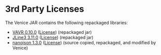 # 3rd Party Licenses

The Venice JAR contains the following repackaged libraries:

* [VAVR 0.10.0](https://github.com/vavr-io/vavr)  ([License](https://raw.githubusercontent.com/vavr-io/vavr/master/LICENSE)) (repackaged jar)
* [JLine3 3.11.0](https://github.com/jline/jline3)  ([License](https://raw.githubusercontent.com/jline/jline3/master/LICENSE.txt)) (repackaged jar)
* [nanojson 1.3.0](https://github.com/mmastrac/nanojson)  ([License](https://www.apache.org/licenses/LICENSE-2.0.txt)) (source copied, repackaged, and modified by Venice)
